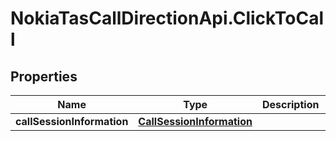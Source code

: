 # NokiaTasCallDirectionApi.ClickToCall

## Properties
Name | Type | Description | Notes
------------ | ------------- | ------------- | -------------
**callSessionInformation** | [**CallSessionInformation**](CallSessionInformation.md) |  | 


